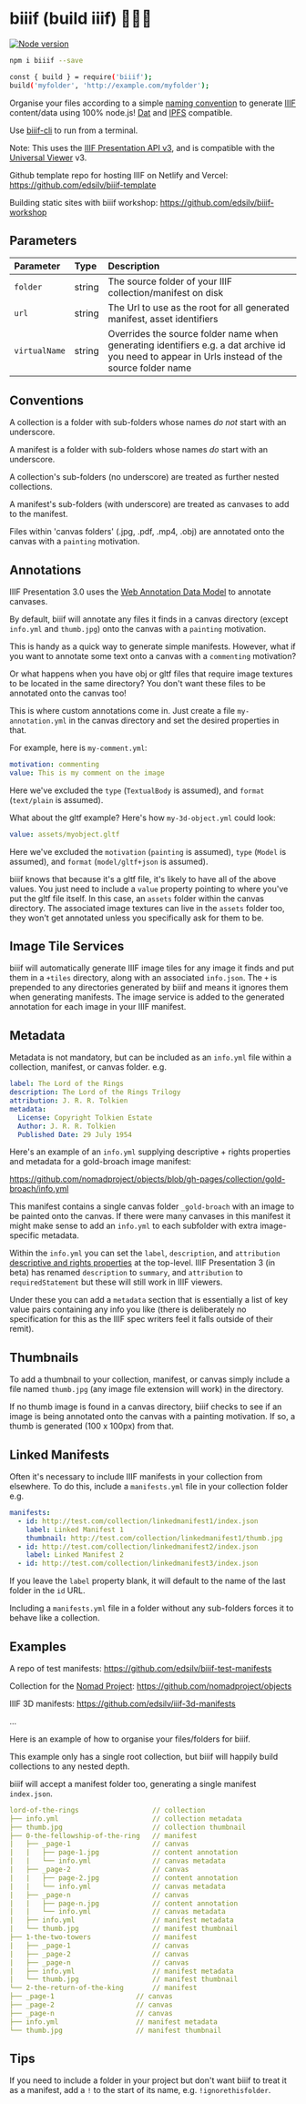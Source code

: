 # biiif (build iiif) 👷✨📃

[![Node version](https://img.shields.io/node/v/biiif.svg?style=flat)](http://nodejs.org/download/)

<!-- ![IIIF Presentation API 3 compliant](https://img.shields.io/badge/iiif--presentation--api-%3E=3-blue.png) -->

```bash
npm i biiif --save
```

```bash
const { build } = require('biiif');
build('myfolder', 'http://example.com/myfolder');
```

Organise your files according to a simple [naming convention](https://github.com/edsilv/biiif#examples) to generate [IIIF](http://iiif.io) content/data using 100% node.js! [Dat](https://github.com/datproject) and [IPFS](https://github.com/ipfs) compatible.

Use [biiif-cli](https://github.com/edsilv/biiif-cli) to run from a terminal.

Note: This uses the [IIIF Presentation API v3](http://prezi3.iiif.io/api/presentation/3.0/), and is compatible with the [Universal Viewer](http://universalviewer.io) v3.

Github template repo for hosting IIIF on Netlify and Vercel: https://github.com/edsilv/biiif-template

Building static sites with biiif workshop: https://github.com/edsilv/biiif-workshop

## Parameters

| Parameter     | Type   | Description                                                                                                                                     |
| :------------ | :----- | :---------------------------------------------------------------------------------------------------------------------------------------------- |
| `folder`      | string | The source folder of your IIIF collection/manifest on disk                                                                                      |
| `url`         | string | The Url to use as the root for all generated manifest, asset identifiers                                                                        |
| `virtualName` | string | Overrides the source folder name when generating identifiers e.g. a dat archive id you need to appear in Urls instead of the source folder name |

## Conventions

A collection is a folder with sub-folders whose names _do not_ start with an underscore.

A manifest is a folder with sub-folders whose names _do_ start with an underscore.

A collection's sub-folders (no underscore) are treated as further nested collections.

A manifest's sub-folders (with underscore) are treated as canvases to add to the manifest.

Files within 'canvas folders' (.jpg, .pdf, .mp4, .obj) are annotated onto the canvas with a `painting` motivation.

## Annotations

IIIF Presentation 3.0 uses the [Web Annotation Data Model](https://www.w3.org/TR/annotation-model/) to annotate canvases.

By default, biiif will annotate any files it finds in a canvas directory (except `info.yml` and `thumb.jpg`) onto the canvas with a `painting` motivation.

This is handy as a quick way to generate simple manifests. However, what if you want to annotate some text onto a canvas with a `commenting` motivation?

Or what happens when you have obj or gltf files that require image textures to be located in the same directory? You don't want these files to be annotated onto the canvas too!

This is where custom annotations come in. Just create a file `my-annotation.yml` in the canvas directory and set the desired properties in that.

For example, here is `my-comment.yml`:

```yml
motivation: commenting
value: This is my comment on the image
```

Here we've excluded the `type` (`TextualBody` is assumed), and `format` (`text/plain` is assumed).

What about the gltf example? Here's how `my-3d-object.yml` could look:

```yml
value: assets/myobject.gltf
```

Here we've excluded the `motivation` (`painting` is assumed), `type` (`Model` is assumed), and `format` (`model/gltf+json` is assumed).

biiif knows that because it's a gltf file, it's likely to have all of the above values. You just need to include a `value` property pointing to where you've put the gltf file itself. In this case, an `assets` folder within the canvas directory. The associated image textures can live in the `assets` folder too, they won't get annotated unless you specifically ask for them to be.

## Image Tile Services

biiif will automatically generate IIIF image tiles for any image it finds and put them in a `+tiles` directory, along with an associated `info.json`. The `+` is prepended to any directories generated by biiif and means it ignores them when generating manifests.
The image service is added to the generated annotation for each image in your IIIF manifest.

## Metadata

Metadata is not mandatory, but can be included as an `info.yml` file within a collection, manifest, or canvas folder. e.g.

```yml
label: The Lord of the Rings
description: The Lord of the Rings Trilogy
attribution: J. R. R. Tolkien
metadata:
  License: Copyright Tolkien Estate
  Author: J. R. R. Tolkien
  Published Date: 29 July 1954
```

Here's an example of an `info.yml` supplying descriptive + rights properties and metadata for a gold-broach image manifest:

https://github.com/nomadproject/objects/blob/gh-pages/collection/gold-broach/info.yml

This manifest contains a single canvas folder `_gold-broach` with an image to be painted onto the canvas. If there were many canvases in this manifest it might make sense to add an `info.yml` to each subfolder with extra image-specific metadata.

Within the `info.yml` you can set the `label`, `description`, and `attribution` [descriptive and rights properties](https://iiif.io/api/presentation/3.0/#appendices) at the top-level. IIIF Presentation 3 (in beta) has renamed `description` to `summary`, and `attribution` to `requiredStatement` but these will still work in IIIF viewers.

Under these you can add a `metadata` section that is essentially a list of key value pairs containing any info you like (there is deliberately no specification for this as the IIIF spec writers feel it falls outside of their remit).

## Thumbnails

To add a thumbnail to your collection, manifest, or canvas simply include a file named `thumb.jpg` (any image file extension will work) in the directory.

If no thumb image is found in a canvas directory, biiif checks to see if an image is being annotated onto the canvas with a painting motivation. If so, a thumb is generated (100 x 100px) from that.

## Linked Manifests

Often it's necessary to include IIIF manifests in your collection from elsewhere. To do this, include a `manifests.yml` file in your collection folder e.g.

```yml
manifests:
  - id: http://test.com/collection/linkedmanifest1/index.json
    label: Linked Manifest 1
    thumbnail: http://test.com/collection/linkedmanifest1/thumb.jpg
  - id: http://test.com/collection/linkedmanifest2/index.json
    label: Linked Manifest 2
  - id: http://test.com/collection/linkedmanifest3/index.json
```

If you leave the `label` property blank, it will default to the name of the last folder in the `id` URL.

Including a `manifests.yml` file in a folder without any sub-folders forces it to behave like a collection.

## Examples

<!--MozFest zine workshop published on glitch: https://glitch.com/~edsilv-mozfest-zine-->

A repo of test manifests: https://github.com/edsilv/biiif-test-manifests

Collection for the [Nomad Project](https://nomad-project.co.uk): https://github.com/nomadproject/objects

IIIF 3D manifests: https://github.com/edsilv/iiif-3d-manifests

...

Here is an example of how to organise your files/folders for biiif.

This example only has a single root collection, but biiif will happily build collections to any nested depth.

biiif will accept a manifest folder too, generating a single manifest `index.json`.

```yml
lord-of-the-rings                  // collection
├── info.yml                       // collection metadata
├── thumb.jpg                      // collection thumbnail
├── 0-the-fellowship-of-the-ring   // manifest
|   ├── _page-1                    // canvas
|   |   ├── page-1.jpg             // content annotation
|   |   └── info.yml               // canvas metadata
|   ├── _page-2                    // canvas
|   |   ├── page-2.jpg             // content annotation
|   |   └── info.yml               // canvas metadata
|   ├── _page-n                    // canvas
|   |   ├── page-n.jpg             // content annotation
|   |   └── info.yml               // canvas metadata
|   ├── info.yml                   // manifest metadata
|   └── thumb.jpg                  // manifest thumbnail
├── 1-the-two-towers               // manifest
|   ├── _page-1                    // canvas
|   ├── _page-2                    // canvas
|   ├── _page-n                    // canvas
|   ├── info.yml                   // manifest metadata
|   └── thumb.jpg                  // manifest thumbnail
└── 2-the-return-of-the-king       // manifest
├── _page-1                    // canvas
├── _page-2                    // canvas
├── _page-n                    // canvas
├── info.yml                   // manifest metadata
└── thumb.jpg                  // manifest thumbnail
```

## Tips

If you need to include a folder in your project but don't want biiif to treat it as a manifest, add a `!` to the start of its name, e.g. `!ignorethisfolder`.
